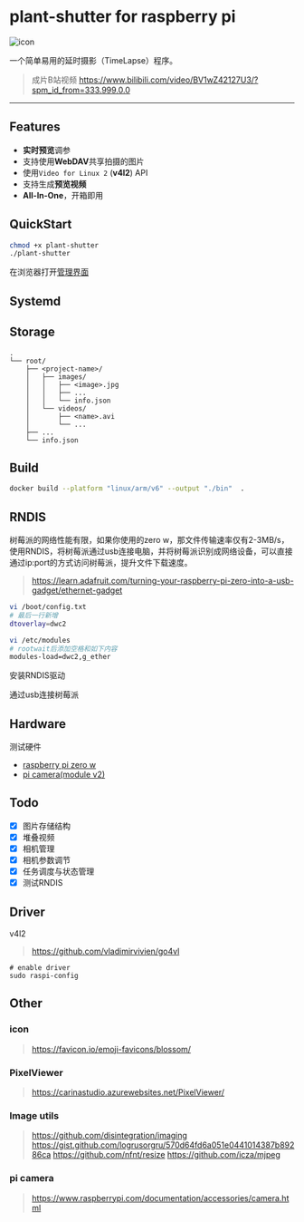 # plant-shutter for raspberry pi

![icon](asset/icon-192x192.png)

一个简单易用的延时摄影（TimeLapse）程序。

> 成片B站视频
> https://www.bilibili.com/video/BV1wZ42127U3/?spm_id_from=333.999.0.0


***

## Features

* **实时预览**调参
* 支持使用**WebDAV**共享拍摄的图片
* 使用`Video for Linux 2` (**v4l2**) API
* 支持生成**预览视频**
* **All-In-One**，开箱即用

## QuickStart

```sh
chmod +x plant-shutter
./plant-shutter
```

在浏览器打开[管理界面](raspberry:9999)

## Systemd



## Storage

```
.
└── root/
    ├── <project-name>/
    │   ├── images/
    │   │   ├── <image>.jpg
    │   │   ├── ...
    │   │   └── info.json
    │   └── videos/
    │       ├── <name>.avi
    │       └── ...
    ├── ...
    └── info.json
```


## Build

```sh
docker build --platform "linux/arm/v6" --output "./bin"  .
```

## RNDIS

树莓派的网络性能有限，如果你使用的zero w，那文件传输速率仅有2-3MB/s，使用RNDIS，将树莓派通过usb连接电脑，并将树莓派识别成网络设备，可以直接通过ip:port的方式访问树莓派，提升文件下载速度。

> https://learn.adafruit.com/turning-your-raspberry-pi-zero-into-a-usb-gadget/ethernet-gadget

```bash
vi /boot/config.txt
# 最后一行新增
dtoverlay=dwc2

vi /etc/modules
# rootwait后添加空格和如下内容
modules-load=dwc2,g_ether
```

安装RNDIS驱动

通过usb连接树莓派

## Hardware

测试硬件

* [raspberry pi zero w](https://www.raspberrypi.com/products/raspberry-pi-zero-w/)
* [pi camera(module v2)](https://www.raspberrypi.com/products/camera-module-v2/)

## Todo

- [x] 图片存储结构
- [x] 堆叠视频
- [x] 相机管理
- [x] 相机参数调节
- [x] 任务调度与状态管理
- [x] 测试RNDIS

## Driver

v4l2

> https://github.com/vladimirvivien/go4vl

```shell
# enable driver
sudo raspi-config
```


## Other

### icon

> https://favicon.io/emoji-favicons/blossom/

### PixelViewer

> https://carinastudio.azurewebsites.net/PixelViewer/


### Image utils

> https://github.com/disintegration/imaging
> https://gist.github.com/logrusorgru/570d64fd6a051e0441014387b89286ca
> https://github.com/nfnt/resize
> https://github.com/icza/mjpeg

### pi camera

> https://www.raspberrypi.com/documentation/accessories/camera.html
